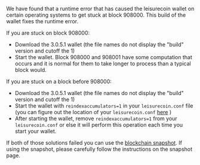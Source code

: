 We have found that a runtime error that has caused the leisurecoin wallet on certain operating systems to get stuck at block 908000. This build of the wallet fixes the runtime error.

If you are stuck on block 908000:
- Download the 3.0.5.1 wallet (the file names do not display the "build" version and cutoff the 1)
- Start the wallet. Block 908000 and 908001 have some computation that occurs and it is normal for them to take longer to process than a typical block would.

If you are stuck on a block before 908000:
- Download the 3.0.5.1 wallet (the file names do not display the "build" version and cutoff the 1)
- Start the wallet with `reindexaccumulators=1` in your `leisurecoin.conf` file (you can figure out the location of your `leisurecoin.conf` [here](https://leisurecoin.freshdesk.com/support/solutions/articles/30000004664-where-are-my-wallet-dat-blockchain-and-configuration-conf-files-located-) )
- After starting the wallet, remove `reindexaccumulators=1` from your `leisurecoin.conf` or else it will perform this operation each time you start your wallet.

If both of those solutions failed you can use the [blockchain snapshot](http://178.254.23.111/~pub/leisurecoin/Daily-Snapshots-Html/leisurecoin-Daily-Snapshots.html). If using the snapshot, please carefully follow the instructions on the snapshot page.